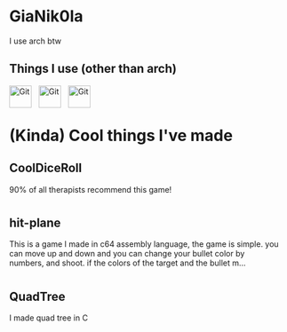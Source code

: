 # GiaNik0la
I use arch btw

## Things I use (other than arch)
<img align="left" alt="Git" width="40px" style="padding-right:10px;" src="https://cdn.jsdelivr.net/gh/devicons/devicon@latest/icons/c/c-plain.svg" />
<img align="left" alt="Git" width="40px" style="padding-right:10px;" src="https://static-00.iconduck.com/assets.00/assembly-icon-1024x1024-lc5e1bk1.png" />
<img align="left" alt="Git" width="40px" style="padding-right:10px;" src="https://cdn.jsdelivr.net/gh/devicons/devicon/icons/git/git-original.svg" />
</br>
</br>

# (Kinda) Cool things I've made
<div id="toc">
  <ul style="list-style: none">
    <summary>
      <h2><a href="https://github.com/GiaNik0la/CoolDiceRoll">CoolDiceRoll</a></h2>
    </summary>
  </ul>
</div>
90% of all therapists recommend this game!

#
<div id="toc">
  <ul style="list-style: none">
    <summary>
      <h2><a href="https://github.com/GiaNik0la/hit-plane">hit-plane</a></h2>
    </summary>
  </ul>
</div>
This is a game I made in c64 assembly language, the game is simple. you <br/>
can move up and down and you can change your bullet color by <br/>
numbers, and shoot. if the colors of the target and the bullet m… <br/>

#
<div id="toc">
  <ul style="list-style: none">
    <summary>
      <h2><a href="https://github.com/GiaNik0la/QuadTree">QuadTree</a></h2>
    </summary>
  </ul>
</div>

I made quad tree in C


<!---
GiaNik0la/GiaNik0la is a ✨ special ✨ repository because its `README.md` (this file) appears on your GitHub profile.
You can click the Preview link to take a look at your changes.
--->

